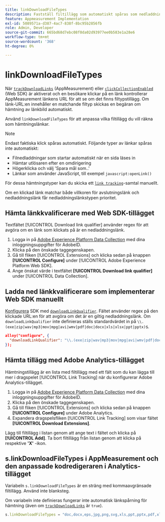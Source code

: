 ```yaml
---
title: linkDownloadFileTypes
description: Fastställ filtillägg som automatiskt spåras som nedladdningslänkar.
feature: Appmeasurement Implementation
exl-id: 5089571a-d387-4ac7-838f-8bc95b2856fb
role: Admin, Developer
source-git-commit: 665bd68d7ebc08f0da02d93977ee0b583e1a28e6
workflow-type: tm+mt
source-wordcount: '368'
ht-degree: 0%

---
```


# linkDownloadFileTypes

När [`trackDownloadLinks`](trackdownloadlinks.md) (AppMeasurement) eller [`clickCollectionEnabled`](trackdownloadlinks.md) (Web SDK) är aktiverat och en besökare klickar på en länk kontrollerar AppMeasurement länkens URL för att se om det finns filtypstillägg. Om länk-URL:en innehåller en matchande filtyp skickas en begäran om hämtning av länkbild automatiskt.

Använd `linkDownloadFileTypes` för att anpassa vilka filtillägg du vill räkna som hämtningslänkar.

>[!NOTE]
>
>Endast faktiska klick spåras automatiskt. Följande typer av länkar spåras inte automatiskt:
>
>* Filnedladdningar som startar automatiskt när en sida läses in
>* Hämtar utlösaren efter en omdirigering
>* Högerklicka och välj &#39;Spara mål som..&#39;
>* Länkar som använder JavaScript, till exempel `javascript:openLink()`
>
>För dessa hämtningstyper kan du skicka ett [`link tracking`](../functions/tl-method.md)-samtal manuellt.

Om en klickad länk matchar både villkoren för avslutningslänk och nedladdningslänk får nedladdningslänkstypen prioritet.

## Hämta länkkvalificerare med Web SDK-tillägget

Textfältet [!UICONTROL Download link qualifier] använder regex för att avgöra om en länk som klickats på är en nedladdningslänk.

1. Logga in på [Adobe Experience Platform Data Collection](https://experience.adobe.com/data-collection) med dina inloggningsuppgifter för AdobeID.
1. Klicka på den önskade taggegenskapen.
1. Gå till fliken [!UICONTROL Extensions] och klicka sedan på knappen **[!UICONTROL Configure]** under [!UICONTROL Adobe Experience Platform Web SDK].
1. Ange önskat värde i textfältet **[!UICONTROL Download link qualifier]** under [!UICONTROL Data Collection].

## Ladda ned länkkvalificerare som implementerar Web SDK manuellt

[Konfigurera](https://experienceleague.adobe.com/docs/experience-platform/edge/fundamentals/configuring-the-sdk.html?lang=sv-SE) SDK med [`downloadLinkQualifier`](https://experienceleague.adobe.com/docs/experience-platform/edge/data-collection/track-links.html?lang=sv-SE#automaticLinkTracking). Fältet använder regex på den klickade URL:en för att avgöra om det är en giltig nedladdningslänk. Om `downloadLinkQualifier` inte definieras ställs standardvärdet in på `\\.(exe|zip|wav|mp3|mov|mpg|avi|wmv|pdf|doc|docx|xls|xlsx|ppt|pptx)$`.

```json
alloy("configure", {
  "downloadLinkQualifier": "\\.(exe|zip|wav|mp3|mov|mpg|avi|wmv|pdf|doc|docx|xls|xlsx|ppt|pptx)$"
});
```

## Hämta tillägg med Adobe Analytics-tillägget

Hämtningstillägg är en lista med filtillägg med ett fält som du kan lägga till mer i dragspelet [!UICONTROL Link Tracking] när du konfigurerar Adobe Analytics-tillägget.

1. Logga in på [Adobe Experience Platform Data Collection](https://experience.adobe.com/data-collection) med dina inloggningsuppgifter för AdobeID.
2. Klicka på den önskade taggegenskapen.
3. Gå till fliken [!UICONTROL Extensions] och klicka sedan på knappen **[!UICONTROL Configure]** under Adobe Analytics.
4. Expandera dragspelsfliken [!UICONTROL Link Tracking] som visar fältet **[!UICONTROL Download Extensions]**.

Lägg till filtillägg i listan genom att ange text i fältet och klicka på **[!UICONTROL Add]**. Ta bort filtillägg från listan genom att klicka på respektive **&#39;X&#39;** -ikon.

## s.linkDownloadFileTypes i AppMeasurement och den anpassade kodredigeraren i Analytics-tillägget

Variabeln `s.linkDownloadFileTypes` är en sträng med kommaavgränsade filtillägg. Använd inte blanksteg.

Om variabeln inte definieras fungerar inte automatisk länkspårning för hämtning (även om [`trackDownloadLinks`](trackdownloadlinks.md) är `true`).

```js
s.linkDownloadFileTypes = "doc,docx,eps,jpg,png,svg,xls,ppt,pptx,pdf,xlsx,tab,csv,zip,txt,vsd,vxd,xml,js,css,rar,exe,wma,mov,avi,wmv,mp3,wav,m4v";
```
